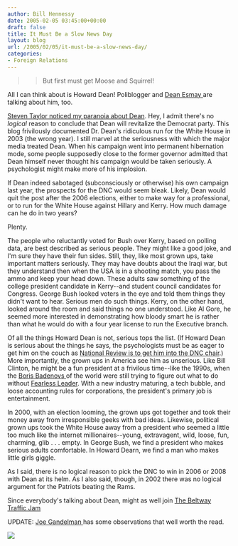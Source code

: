 ```yaml
---
author: Bill Hennessy
date: 2005-02-05 03:45:00+00:00
draft: false
title: It Must Be a Slow News Day
layout: blog
url: /2005/02/05/it-must-be-a-slow-news-day/
categories:
- Foreign Relations
---
```


> 

> 
> > 

>> 
>> But first must get Moose and Squirrel!
>> 
>> 
> 
> 




All I can think about is Howard Dean! Poliblogger and [Dean Esmay ](https://www.deanesmay.com/posts/1107562593.shtml)are talking about him, too. 




[Steven Taylor noticed my paranoia about Dean](https://www.poliblogger.com/index.php?p=6134). Hey, I admit there's no _logical_ reason to conclude that Dean will revitalize the Democrat party. This blog frivilously documented Dr. Dean's ridiculous run for the White House in 2003 (the wrong year). I still marvel at the seriousness with which the major media treated Dean. When his campaign went into permanent hibernation mode, some people supposedly close to the former governor admitted that Dean himself never thought his campaign would be taken seriously. A psychologist might make more of his implosion. 




If Dean indeed sabotaged (subconsciously or otherwise) his own campaign last year, the prospects for the DNC would seem bleak. Likely, Dean would quit the post after the 2006 elections, either to make way for a professional, or to run for the White House against Hillary and Kerry. How much damage can he do in two years? 




Plenty.




The people who reluctantly voted for Bush over Kerry, based on polling data, are best described as serious people. They might like a good joke, and I'm sure they have their fun sides. Still, they, like most grown ups, take important matters seriously. They may have doubts about the Iraqi war, but they understand then when the USA is in a shooting match, you pass the ammo and keep your head down. These adults saw something of the college president candidate in Kerry--and student council candidates for Congress. George Bush looked voters in the eye and told them things they didn't want to hear. Serious men do such things. Kerry, on the other hand, looked around the room and said things no one understood. Like Al Gore, he seemed more interested in demonstrating how bloody smart he is rather than what he would do with a four year license to run the Executive branch.




Of all the things Howard Dean is not, serious tops the list. (If Howard Dean is serious about the things he says, the psychologists must be as eager to get him on the couch as [National Review is to get him into the DNC chair](https://www.nationalreview.com/editorial/the_editors200502020729.asp).) More importantly, the grown ups in America see him as unserious. Like Bill Clinton, he might be a fun president at a frivilous time--like the 1990s, when the [Boris Badenovs ](https://bullwinkle.toonzone.net/boris.htm)of the world were still trying to figure out what to do without [Fearless Leader](https://bullwinkle.toonzone.net/fearlessleader.htm). With a new industry maturing, a tech bubble, and loose accounting rules for corporations, the president's primary job is entertainment.




In 2000, with an election looming, the grown ups got together and took their money away from irresponsible geeks with bad ideas. Likewise, political grown ups took the White House away from a president who seemed a little too much like the internet millionaires--young, extravagent, wild, loose, fun, charming, glib . . . empty. In George Bush, we find a president who makes serious adults comfortable. In Howard Dearn, we find a man who makes little girls giggle.




As I said, there is no logical reason to pick the DNC to win in 2006 or 2008 with Dean at its helm. As I also said, though, in 2002 there was no logical argument for the Patriots beating the Rams.




Since everybody's talking about Dean, might as well join [The Beltway Traffic Jam](https://www.outsidethebeltway.com/archives/9115)




UPDATE: [Joe Gandelman ](https://themoderatevoice.powerblogs.com/posts/1107432402.shtml)has some observations that well worth the read.

![](https://blog.billhennessy.com/aggbug.aspx?PostID=992)

